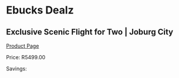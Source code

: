 
# Ebucks Dealz
## Exclusive Scenic Flight for Two | Joburg City
[Product Page](https://www.ebucks.com/web/shop/productSelected.do?prodId=1133028988&catId=714893646)

Price: R5499.00

Savings: 


	